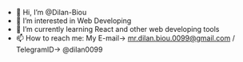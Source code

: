 - 👋 Hi, I’m @Dilan-Biou
- 👀 I’m interested in Web Developing
- 🌱 I’m currently learning React and other web developing tools
- 📫 How to reach me: My E-mail-> mr.dilan.biou.0099@gmail.com / TelegramID-> @dilan0099

<!---
Dilan-Biou/Dilan-Biou is a ✨ special ✨ repository because its `README.md` (this file) appears on your GitHub profile.
You can click the Preview link to take a look at your changes.
--->
